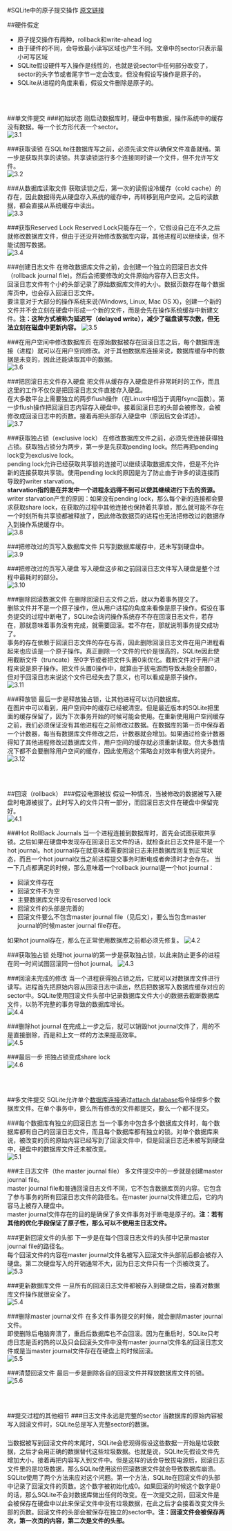 #SQLite中的原子提交操作
[原文链接](http://www.sqlite.org/atomiccommit.html)

##硬件假定
* 原子提交操作有两种，rollback和write-ahead log
* 由于硬件的不同，会导致最小读写区域也产生不同。文章中的sector只表示最小可写区域
* SQLite假设硬件写入操作是线性的，也就是说sector中任何部分改变了，sector的头字节或者尾字节一定会改变。但没有假设写操作是原子的。
* SQLite从进程的角度来看，假设文件删除是原子的。

<br/><br/>


##单文件提交
###初始状态
刚启动数据库时，硬盘中有数据，操作系统中的缓存没有数据。每一个长方形代表一个sector。  
![3.1](http://www.sqlite.org/images/ac/commit-0.gif)

###获取读锁
在SQLite往数据库写之前，必须先读文件以确保文件准备就绪。第一步是获取共享的读锁。共享读锁运行多个连接同时读一个文件，但不允许写文件。   
![3.2](http://www.sqlite.org/images/ac/commit-1.gif)

###从数据库读取文件
获取读锁之后，第一次的读假设冷缓存（cold cache）的存在，因此数据得先从硬盘存入系统的缓存中，再转移到用户空间。之后的读数据，都会直接从系统缓存中读出。   
![3.3](http://www.sqlite.org/images/ac/commit-2.gif)

###获取Reserved Lock
Reserved Lock只能存在一个，它假设自己在不久之后就修改数据库文件，但由于还没开始修改数据库内容，其他进程可以继续读，但不能试图写数据。   
![3.4](http://www.sqlite.org/images/ac/commit-3.gif)

###创建日志文件
在修改数据库文件之前，会创建一个独立的回滚日志文件（rollback journal file)。然后会把要修改的文件原始内容存入日志文件。  
回滚日志文件有个小的头部记录了原始数据库文件的大小。数据页数存在每个数据库页中，也会存入回滚日志文件。  
要注意对于大部分的操作系统来说(Windows, Linux, Mac OS X)，创建一个新的文件并不会立刻在硬盘中形成一个新的文件，而是会先在操作系统缓存中新建文件。**注：这种方式被称为延迟写（delayed write），减少了磁盘读写次数，但无法立刻在磁盘中更新内容。**
![3.5](http://www.sqlite.org/images/ac/commit-4.gif)

###在用户空间中修改数据库页
在原始数据被存在回滚日志之后，每个数据库连接（进程）就可以在用户空间修改。对于其他数据库连接来说，数据库缓存中的数据是未变的，因此还能读取其中的数据。  
![3.6](http://www.sqlite.org/images/ac/commit-5.gif)

###把回滚日志文件存入硬盘
把文件从缓存存入硬盘是件非常耗时的工作，而且这里的工作不仅仅是把回滚日志文件直接存入硬盘。  
在大多数平台上需要独立的两步flush操作（在Linux中相当于调用fsync函数）。第一步flush操作把回滚日志内容存入硬盘中。接着回滚日志的头部会被修改，会被修改成回滚日志中的页数。接着再把头部存入硬盘中（原因后文会详述）。  
![3.7](http://www.sqlite.org/images/ac/commit-6.gif)

###获取独占锁（exclusive lock）
在修改数据库文件之前，必须先使连接获得独占锁。获取独占锁分为两步，第一步是先获取pending lock。然后再把pending lock变为exclusive lock。  
pending lock允许已经获取共享锁的连接可以继续读取数据库文件，但是不允许新的连接获取共享锁。使用pending lock的原因是为了防止由于许多的读连接而导致的writer starvation。  
**starvation指的是在并发中一个进程永远得不到可以使其继续进行下去的资源。**
writer starvation产生的原因：如果没有pending lock，那么每个新的连接都会要求获取share lock，在获取的过程中其他连接也保持着共享锁，那么就可能不存在一个时刻所有共享锁都被释放了，因此修改数据页的进程也无法把修改过的数据存入到操作系统缓存中。  
![3.8](http://www.sqlite.org/images/ac/commit-7.gif)

###把修改过的页写入数据库文件
只写到数据库缓存中，还未写到硬盘中。    
![3.9](http://www.sqlite.org/images/ac/commit-8.gif)

###把修改过的页写入硬盘
写入硬盘这步和之前回滚日志文件写入硬盘是整个过程中最耗时的部分。  
![3.10](http://www.sqlite.org/images/ac/commit-9.gif)

###删除回滚数据文件
在删除回滚日志文件之后，就以为着事务提交了。  
删除文件并不是一个原子操作，但从用户进程的角度来看像是原子操作。假设在事务提交的过程中断电了，SQLite会询问操作系统存不存在回滚日志文件，若存在，那就意味着事务没有完成，就需要回滚。若不存在，那就说明事务提交成功了。  
事务的存在依赖于回滚日志文件的存在与否，因此删除回滚日志文件在用户进程看起来也应该是一个原子操作。真正删除一个文件的代价是很高的，SQLite因此使用截断文件（truncate）至0字节或者把文件头置0来优化。截断文件对于用户进程来说是原子操作。把文件头置0操作中，就算由于拔电源而导致未能全部置0，但对于回滚日志来说这个文件已经失去了意义，也可以看成是原子操作。    
![3.11](http://www.sqlite.org/images/ac/commit-A.gif)

###释放锁
最后一步是释放独占锁，让其他进程可以访问数据库。  
在图片中可以看到，用户空间中的缓存已经被清空。但是最近版本的SQLite把里面的缓存保留了，因为下次事务开始的时候可能会使用。在重新使用用户空间缓存之前，我们必须保证没有其他进程在之前修改过数据。在数据库的第一页中保存着一个计数器，每当有数据库文件修改之后，计数器就会增加。如果通过检查计数器得知了其他进程修改过数据库文件，用户空间的缓存就必须重新读取。但大多数情况下都不会要删除用户空间的缓存，因此使用这个策略会对效率有很大的提升。    
![3.12](http://www.sqlite.org/images/ac/commit-B.gif)

<br/><br/>


##回滚（rollback）
###假设电源被拔
假设一种情况，当被修改的数据被写入硬盘时电源被拔了。此时写入的文件只有一部分，而回滚日志文件在硬盘中保留完好。   
![4.1](http://www.sqlite.org/images/ac/rollback-0.gif)

###Hot RollBack Journals
当一个进程连接到数据库时，首先会试图获取共享锁。之后如果在硬盘中发现存在回滚日志文件的话，就检查此日志文件是不是一个hot journal。hot journal存在就意味着需要回滚日志来把数据库回复到正常状态，而且一个hot journal仅当之前进程提交事务时断电或者奔溃时才会存在。
当一下几点都满足的时候，那么意味着一个rollback journal是一个hot journal：
  
* 回滚文件存在
* 回滚文件不为空
* 主要数据库文件没有reserved lock
* 回滚文件的头部是完善的
* 回滚文件要么不包含master journal file（见后文），要么当包含master journal的时候master journal file存在。  

如果hot journal存在，那么在正常使用数据库之前都必须先修复。
![4.2](http://www.sqlite.org/images/ac/rollback-1.gif)


###获取独占锁
处理hot journal的第一步是获取独占锁，以此来防止更多的进程在同一时间试图回滚同一份hot journal。
![4.3](http://www.sqlite.org/images/ac/rollback-2.gif)


###回滚未完成的修改
当一个进程获得独占锁之后，它就可以对数据库文件进行读写。进程首先把原始内容从回滚日志中读出，然后把数据写入数据库缓存对应的sector中。SQLite使用回滚文件头部中记录数据库文件大小的数据去截断数据库文件，以防不完整的事务导致的数据库增长。  
![4.4](http://www.sqlite.org/images/ac/rollback-3.gif)

###删除hot journal
在完成上一步之后，就可以销毁hot journal文件了，用的不是直接删除，而是和上文一样的方法来提高效率。  
![4.5](http://www.sqlite.org/images/ac/rollback-4.gif)

###最后一步
把独占锁变成share lock  
![4.6](http://www.sqlite.org/images/ac/rollback-5.gif)

<br/><br/>

##多文件提交
SQLite允许单个[数据库连接](http://www.sqlite.org/c3ref/sqlite3.html)通过[attach database](http://www.sqlite.org/lang_attach.html)指令操控多个数据库文件。在单个事务中，要么所有修改的文件都提交，要么一个都不提交。

###每个数据库有独立的回滚日志
当一个事务中包含多个数据库文件时，每个数据库都有自己的回滚日志文件，而且每个数据库都有独立的锁。对单个数据库来说，被改变的页的原始内容已经写到了回滚文件中，但是回滚日志还未被写到硬盘中，硬盘中的数据库文件还未被改变。  
![5.1](http://www.sqlite.org/images/ac/multi-0.gif)

###主日志文件（the master journal file）
多文件提交中的一步就是创建master journal file。  
master journal file和普通回滚日志文件不同，它不包含数据库页的内容。它包含了参与事务的所有回滚日志文件的路径名。在master journal文件建立后，它的内容马上被存入硬盘中。  
master journal文件存在的目的是确保了多文件事务对于断电是原子的。**注：若有其他的优化手段保证了原子性，那么可以不使用主日志文件。**

###更新回滚文件的头部
下一步是在每个回滚日志文件的头部中记录master journal file的路径名。  
每个回滚文件的内容在master journal文件名被写入回滚文件头部前后都会被存入硬盘。第二次硬盘写入的开销通常不大，因为日志文件只有一个页被改变了。  
![5.3](http://www.sqlite.org/images/ac/multi-2.gif)

###更新数据库文件
一旦所有的回滚日志文件都被存入到硬盘之后，接着对数据库文件操作就很安全了。  
![5.4](http://www.sqlite.org/images/ac/multi-3.gif)

###删除master journal文件
在多文件事务提交的时候，就会删除master journal文件。  
即使删除后电脑奔溃了，重启后数据库也不会回滚。因为在重启时，SQLite只考虑日志是否的热的以及只会回滚头文件中没有master journal文件名的回滚日志文件或是当master journal文件存在在硬盘上的时候回滚。   
![5.5](http://www.sqlite.org/images/ac/multi-4.gif)

###清楚回滚文件
最后一步是删除各自的回滚文件并释放数据库文件的锁。  
![5.6](http://www.sqlite.org/images/ac/multi-5.gif)

<br/><br/>

##提交过程的其他细节
###日志文件永远是完整的sector
当数据库的原始内容被写入回滚文件时，SQLite总是写入完整sector的数据。

###
当数据被写到回滚文件的末尾时，SQLite会悲观得假设这些数据一开始是垃圾数据，之后才会用正确的数据替代这些垃圾数据。也就是说，SQLite先假设文件先增加大小，接着再把内容写入到文件中。但是这样的话会导致拔电源后，回滚日志文件里的是垃圾数据，那么SQLite使用这份回滚数据文件就会导致数据库崩溃。  
SQLite使用了两个方法来应对这个问题。第一个方法，SQLite在回滚文件的头部中记录了回滚文件的页数。这个数字被初始化成0。如果回滚的时候这个数字是0的话，那么SQLite不会对数据库做出任何的改变。在一次提交之前，回滚文件是会被保存在硬盘中以此来保证文件中没有垃圾数据，在此之后才会接着改变文件头部的页数。回滚文件的头部会被保存在独立的sector中。**注：回滚文件会被保存两次，第一次页的内容，第二次是文件的头部。**
